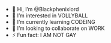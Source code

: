 - 👋 Hi, I’m @Blackphenixlord
- 👀 I’m interested in VOLLYBALL
- 🌱 I’m currently learning CODEING 
- 💞️ I’m looking to collaborate on WORK
- ⚡ Fun fact: I AM NOT GAY

<!---
Blackphenixlord/Blackphenixlord is a ✨ special ✨ repository because its `README.md` (this file) appears on your GitHub profile.
You can click the Preview link to take a look at your changes.
--->
